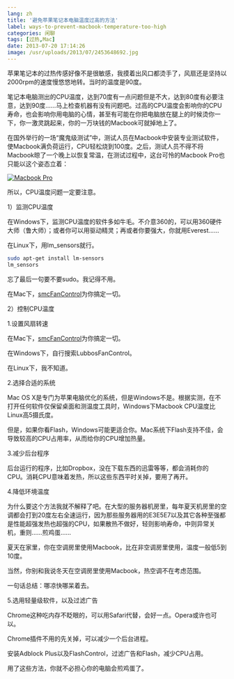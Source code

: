 ```yaml
---
lang: zh
title: '避免苹果笔记本电脑温度过高的方法'
label: ways-to-prevent-macbook-temperature-too-high
categories: 闲聊
tags: [过热,Mac]
date: 2013-07-20 17:14:26
image: /usr/uploads/2013/07/2453648692.jpg
---
```

苹果笔记本的过热传感好像不是很敏感，我摸着出风口都烫手了，风扇还是坚持以2000rpm的速度慢悠悠地转。当时的温度是90度。

笔记本电脑测出的CPU温度，达到70度有一点问题但是不大，达到80度有必要注意，达到90度……马上检查机器有没有问题吧。过高的CPU温度会影响你的CPU寿命，也会影响你用电脑的心情，甚至有可能在你把电脑放在腿上的时候烫你一下，你一激灵跳起来，你的一万块钱的Macbook可就掉地上了。

在国外举行的一场“魔鬼级测试”中，测试人员在Macbook中安装专业测试软件，使Macbook满负荷运行，CPU轻松烧到100度。之后，测试人员不得不将Macbook晾了一个晚上以恢复常温，在测试过程中，这台可怜的Macbook Pro也只能以这个姿态立着：

<a href="/usr/uploads/2013/07/2453648692.jpg" title="Macbook Pro"><img src="/usr/uploads/2013/07/2453648692.jpg" alt="Macbook Pro" /></a>

所以，CPU温度问题一定要注意。

1）监测CPU温度

在Windows下，监测CPU温度的软件多如牛毛。不介意360的，可以用360硬件大师（鲁大师）；或者你可以用驱动精灵；再或者你要强大，你就用Everest……

在Linux下，用lm_sensors就行。

```bash
sudo apt-get install lm-sensors
lm_sensors
```

忘了最后一句要不要sudo。我记得不用。

在Mac下，<a href="/article/modify-computer/macbook-manual-config-cpu-fan-speed.lantian">smcFanControl</a>为你搞定一切。

2）控制CPU温度

1.设置风扇转速

在Mac下，<a href="/article/modify-computer/macbook-manual-config-cpu-fan-speed.lantian">smcFanControl</a>为你搞定一切。

在Windows下，自行搜索LubbosFanControl。

在Linux下，我不知道。

2.选择合适的系统

Mac OS X是专门为苹果电脑优化的系统，但是Windows不是。根据实测，在不打开任何软件仅保留桌面和测温度工具时，Windows下Macbook CPU温度比Linux高5摄氏度。

但是，如果你看Flash，Windows可能更适合你。Mac系统下Flash支持不佳，会导致较高的CPU占用率，从而给你的CPU增加热量。

3.减少后台程序

后台运行的程序，比如Dropbox，没在下载东西的迅雷等等，都会消耗你的CPU。消耗CPU意味着发热，所以这些东西平时关掉，要用了再开。

4.降低环境温度

为什么要这个方法我就不解释了吧。在大型的服务器机房里，每年夏天机房里的空调都会打到20度左右全速运行，因为那些服务器用的E3E5E7以及其它各种至强都是性能超强发热也超强的CPU，如果散热不做好，轻则影响寿命，中则异常关机，重则……煎鸡蛋……

夏天在家里，你在空调房里使用Macbook，比在非空调房里使用，温度一般低5到10度。

当然，你别和我说冬天在空调房里使用Macbook，热空调不在考虑范围。

一句话总结：哪凉快哪呆着去。

5.选用轻量级软件，以及过滤广告

Chrome这种吃内存不眨眼的，可以用Safari代替，会好一点。Opera或许也可以。

Chrome插件不用的先关掉，可以减少一个后台进程。

安装Adblock Plus以及FlashControl，过滤广告和Flash，减少CPU占用。

用了这些方法，你就不必担心你的电脑会煎鸡蛋了。
